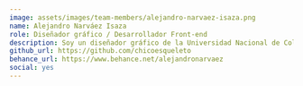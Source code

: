 ```yaml
---
image: assets/images/team-members/alejandro-narvaez-isaza.png
name: Alejandro Narváez Isaza
role: Diseñador gráfico / Desarrollador Front-end
description: Soy un diseñador gráfico de la Universidad Nacional de Colombia con catorce años de experiencia multidisciplinaria como director de arte, diseñador UI/UX y diseñador de sistemas de identidad de marca.
github_url: https://github.com/chicoesqueleto
behance_url: https://www.behance.net/alejandronarvaez
social: yes
---
```


